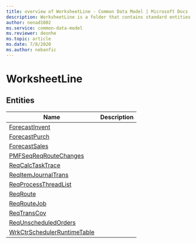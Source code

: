 ```yaml
---
title: overview of WorksheetLine - Common Data Model | Microsoft Docs
description: WorksheetLine is a folder that contains standard entities related to the Common Data Model.
author: nenad1002
ms.service: common-data-model
ms.reviewer: deonhe
ms.topic: article
ms.date: 7/8/2020
ms.author: nebanfic
---
```


# WorksheetLine


## Entities

|Name|Description|
|---|---|
|[ForecastInvent](ForecastInvent.md)||
|[ForecastPurch](ForecastPurch.md)||
|[ForecastSales](ForecastSales.md)||
|[PMFSeqReqRouteChanges](PMFSeqReqRouteChanges.md)||
|[ReqCalcTaskTrace](ReqCalcTaskTrace.md)||
|[ReqItemJournalTrans](ReqItemJournalTrans.md)||
|[ReqProcessThreadList](ReqProcessThreadList.md)||
|[ReqRoute](ReqRoute.md)||
|[ReqRouteJob](ReqRouteJob.md)||
|[ReqTransCov](ReqTransCov.md)||
|[ReqUnscheduledOrders](ReqUnscheduledOrders.md)||
|[WrkCtrSchedulerRuntimeTable](WrkCtrSchedulerRuntimeTable.md)||
